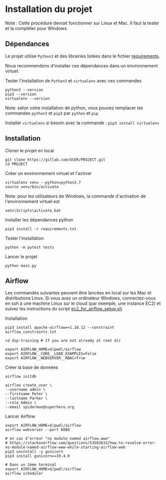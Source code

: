 # Installation du projet

Note : Cette procédure devrait fonctionner sur Linux et Mac. Il faut la tester et la compléter pour Windows.

## Dépendances

Le projet utilise `Python3` et des librairies listées dans le fichier [requirements](requirements.txt). 

Nous recommendons d'installer ces dépendances dans un environnement virtuel.

Tester l'installation de `Python3` et `virtualenv` avec ces commandes

    python3 --version
    pip3 --version
    virtualenv --version
    
Note: selon votre installation de python, vous pouvez remplacer les commandes `python3` et `pip3` par `python` et `pip`

Installer `virtualenv` si besoin avec la commande :  `pip3 install virtualenv`

## Installation 

Cloner le projet en local

    git clone https://gitlab.com/USER/PROJECT.git
    cd PROJECT

Créer un environnement virtuel et l'activer

    virtualenv venv --python=python3.7
    source venv/bin/activate
    
Note: pour les utilisateurs de Windows, la commande d'activation de l'environnement virtuel est
    
    venv\Scripts\activate.bat

Installer les dépendances python 

    pip3 install -r requirements.txt

Tester l'installation

    python -m pytest tests

Lancer le projet

    python main.py

## Airflow

Les commandes suivantes peuvent être lancées en local sur les Mac et distributions Linux.
Si vous avez un ordinateur Windows, connectez-vous en ssh à une machine Linux sur le cloud (par exemple, une instance EC2) et suivez les instructions du script [ec2_for_airflow_setup.sh](ec2_for_airflow_setup.sh)

Installation

    pip3 install apache-airflow==1.10.12 --constraint airflow_constraints.txt

    cd dsp-training # If you are not already at root dir

    export AIRFLOW_HOME=$(pwd)/airflow
    export AIRFLOW__CORE__LOAD_EXAMPLES=False
    export AIRFLOW__WEBSERVER__RBAC=True

Créer la base de données

    airflow initdb

    airflow create_user \
    --username admin \
    --firstname Peter \
    --lastname Parker \
    --role Admin \
    --email spiderman@superhero.org

Lancer Airflow

    export AIRFLOW_HOME=$(pwd)/airflow
    airflow webserver --port 8080
    
    # en cas d’erreur "no module named airflow.www"
    # https://stackoverflow.com/questions/53583633/how-to-resolve-error-no-module-named-airflow-www-while-starting-airflow-web
    pip3 uninstall -y gunicorn
    pip3 install gunicorn==19.4.0

    # Dans un 2ème terminal
    export AIRFLOW_HOME=$(pwd)/airflow
    airflow scheduler
